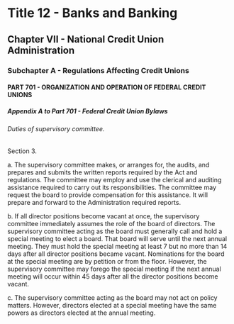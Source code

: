
# Title 12 - Banks and Banking
## Chapter VII - National Credit Union Administration
### Subchapter A - Regulations Affecting Credit Unions
#### PART 701 - ORGANIZATION AND OPERATION OF FEDERAL CREDIT UNIONS
##### Appendix A to Part 701 - Federal Credit Union Bylaws
###### Duties of supervisory committee.

Section 3.

a. The supervisory committee makes, or arranges for, the audits, and prepares and submits the written reports required by the Act and regulations. The committee may employ and use the clerical and auditing assistance required to carry out its responsibilities. The committee may request the board to provide compensation for this assistance. It will prepare and forward to the Administration required reports.

b. If all director positions become vacant at once, the supervisory committee immediately assumes the role of the board of directors. The supervisory committee acting as the board must generally call and hold a special meeting to elect a board. That board will serve until the next annual meeting. They must hold the special meeting at least 7 but no more than 14 days after all director positions became vacant. Nominations for the board at the special meeting are by petition or from the floor. However, the supervisory committee may forego the special meeting if the next annual meeting will occur within 45 days after all the director positions become vacant.

c. The supervisory committee acting as the board may not act on policy matters. However, directors elected at a special meeting have the same powers as directors elected at the annual meeting.

